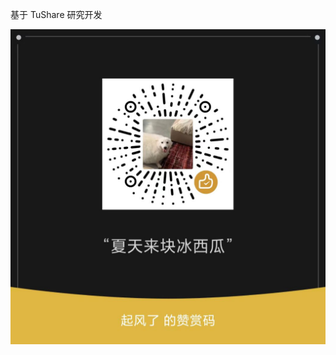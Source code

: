 基于 TuShare 研究开发

![image](https://github.com/ZehnMilliarden/tushare/blob/9529ae07790464dd7dc2bbcc6717a846dca9b0dd/images/donate.jpg)
